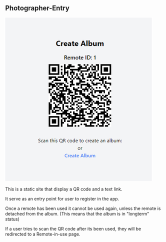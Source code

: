 ## Photographer-Entry

![entry](./public/image.png)

This is a static site that display a QR code and a text link.

It serve as an entry point for user to register in the app.

Once a remote has been used it cannot be used again, unless the remote is detached from the album. (This means that the album is in "longterm" status)

If a user tries to scan the QR code after its been used, they will be redirected to a Remote-in-use page.